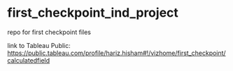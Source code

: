 # first_checkpoint_ind_project
repo for first checkpoint files

link to Tableau Public: https://public.tableau.com/profile/hariz.hisham#!/vizhome/first_checkpoint/calculatedfield

